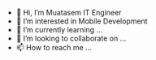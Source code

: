 - 👋 Hi, I’m Muatasem IT Engineer
- 👀 I’m interested in Mobile Development 
- 🌱 I’m currently learning ...
- 💞️ I’m looking to collaborate on ...
- 📫 How to reach me ...

<!---
mtmfuture/mtmfuture is a ✨ special ✨ repository because its `README.md` (this file) appears on your GitHub profile.
You can click the Preview link to take a look at your changes.
--->

